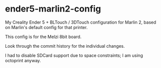 # ender5-marlin2-config
My Creality Ender 5 + BLTouch / 3DTouch configuration for Marlin 2, based on Marlin's default config for that printer.

This config is for the Melzi 8bit board.

Look through the commit history for the individual changes.

I had to disable SDCard support due to space constraints; I am using octoprint anyway.
